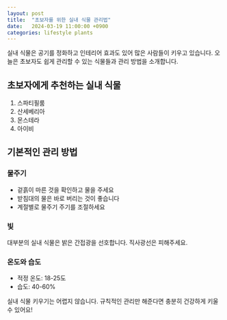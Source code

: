 ```yaml
---
layout: post
title:  "초보자를 위한 실내 식물 관리법"
date:   2024-03-19 11:00:00 +0900
categories: lifestyle plants
---
```


실내 식물은 공기를 정화하고 인테리어 효과도 있어 많은 사람들이 키우고 있습니다. 오늘은 초보자도 쉽게 관리할 수 있는 식물들과 관리 방법을 소개합니다.

## 초보자에게 추천하는 실내 식물

1. 스파티필룸
2. 산세베리아
3. 몬스테라
4. 아이비

## 기본적인 관리 방법

### 물주기
- 겉흙이 마른 것을 확인하고 물을 주세요
- 받침대의 물은 바로 버리는 것이 좋습니다
- 계절별로 물주기 주기를 조절하세요

### 빛
대부분의 실내 식물은 밝은 간접광을 선호합니다. 직사광선은 피해주세요.

### 온도와 습도
- 적정 온도: 18-25도
- 습도: 40-60%

실내 식물 키우기는 어렵지 않습니다. 규칙적인 관리만 해준다면 충분히 건강하게 키울 수 있어요! 